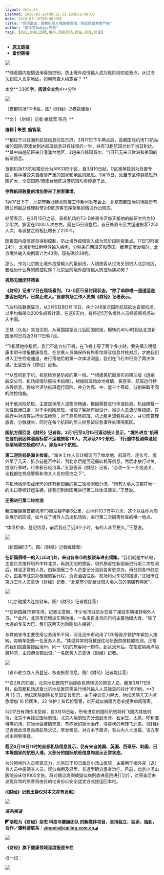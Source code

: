 ```yaml
---
layout: default
Lastmod: 2020-03-28T09:21:53.193631+00:00
date: 2020-03-19T00:00:00Z
title: "现场直击：首都机场入境旅客骤增，防疫筛查非常严格"
author: "姚佳莹&nbsp;陈亮"
tags: [航班,旅客,国展,境外,首都机场,财经,筛查,体温]
---
```


* [**原文链接**](https://mp.weixin.qq.com/s/T2lLWJVsHY-JE7Eg-G86XQ)
* [**备份链接**](http://archive.today/SrXqK)


![](/images/post/20478bc85fc51e3eca5cd6bcbf868f90.jpg)

**随着国内疫情逐渐得到控制，防止境外疫情输入成为现阶段防疫重点。从过海关到进入北京地区，如何筛查入境旅客？ **

  

本文** 2385**字，阅读全文约**4**分钟

![](/images/post/f6720bd4b17f01ae86cebfa92d521f24.jpg)

（首都机场T3-B区，图/《财经》记者姚佳莹）

**文 | 《财经》记者 姚佳莹 陈亮  **

**编辑 | 朱弢  施智梁**

**相较于以往满列航班信息的显示屏，3月17日下午两点后，首都国际机场T3航站楼的国际/港澳台到达航班信息只有往常的一半，共有13趟航班计划于当日到达。**其中四趟航班来自港澳台地区，2趟来自韩国首尔，当日已无来自欧洲和美国的航班信息。

首都机场T3航站楼划分为ABCD四个区，自3月10日起，D区被单独划为处置专区，集中接受来自疫情严重的国家和地区的航班。3月15日，处置专区停靠航班范围扩大，全部国际/港澳台地区进港航班均需停靠于此。

**停靠航班数量的增加带来了旅客骤增。**

3月17日下午，北京市新冠肺炎防疫工作新闻发布会上，北京首都国际机场股份有限公司副总经理赵莹对D区旅客无序聚集的情况作出回应。

赵莹表示，在3月15日之前，首都机场的T3-D处置专区每天接纳的航班大约为10余架次，旅客在2000人次左右，而在15日调整后，首日处置专区共运送旅客7252人次，与调整之前相比增长了220%。

随着国内疫情逐渐得到控制，防止境外疫情输入成为现阶段防疫重点。17日12时至24时，北京新增2例境外输入病例，分别来自西班牙和英国。截至记者发稿时，北京境外输入病例累计为43例，现有确诊39例。

那么，作为北京防止境外疫情输入的最前线，入境旅客从过海关到进入北京地区，要经历什么样的防控程序？北京目前境外疫情输入防控局势如何？

  

  

**机场无缝闭环筛查**

  

  

  

**《财经》记者17日在现场看到，T3-D区已呈封闭状态。“除了单辟唯一通道运送旅客出站外，已禁止进入。”首都机场工作人员向《财经》记者表示。**

飞友科技数据显示，从3月9日到3月16日，共计248架次国际航班抵达首都机场。以平均每架次200名旅客计算，在这8天内，有将近5万名境外人员经首都机场进入中国。

王慧（化名）来自沈阳，从英国探望女儿后回国的她，辗转约40小时到达北京新国展时已将近3月17日晚7点。

“飞机落地停稳后，我们不能立刻下机，在飞机上等了两个多小时。要先填入境健康申明卡申报健康信息，在空乘人员确保所有旅客均填写信息并核对后，才放我们进入卫生检疫通道，进行落地后的第一次体温测量，我们在飞行中已测了两次体温。”王慧告诉《财经》记者。

**从登机到下机，机组检测是防疫的第一线。**根据民航局发布的第三版《运输航空公司、机场疫情防控技术指南》，根据航班始发地疫情、客座率、航班运行特点等信息，将综合评估航班运行风险，共分为高、中、低三个等级，分别采取不同的防控措施。

对于低风险航班，主要是保障人流物流畅通，根据需要进行体温检测，机组佩戴一次性医用口罩；对于中风险航班，增加了客舱布局设计、减少人员流动等措施，在航行中对旅客进行体温检测；对于高风险航班，机上服务流程将减少，并分区管理旅客，分散就坐，同时在每个航班的后三排预留应急事件处理隔离区。

**国航方面回复《财经》记者称，3月1日至3月15日滚动统计显示，“境外进京”航班在登机前因体温超标暂不运输旅客76人，共涉及23个航班，飞行途中检测体温超标落地移交检疫67人，涉及44个航班。**

**第二道防线是海关检查。**“海关工作人员详细询问了始发地、航班号、座位号、境外呆了几天、抵京前是否中转、到北京后是否还需转机等信息，然后才放行过关。提取行李时，行李都已经消毒，”王慧告诉《财经》记者，“必须一关一关地通关，全程都在机场警察和海关人员的管控之下”。

与机场检测形成闭环的还有新国展的第二轮检测和分流。“所有入境人员都在唯一的出口等候转运车辆，接我们到新国展进行第二轮体温筛查。”王慧说。

  

  

**还需进行第二轮检测**

  

  

  

新国展距离首都机场T3航站楼不到6公里，占地约10.7万平方米，这个以往作为商业展示的区域，如今成了境外人员出机场后，进行第二次隔离检查的唯一地点。  

“体温检查、登记信息，前后我花了近8个小时，有的人甚至更久。”王慧说。

![](/images/post/43bd73719d3cda3a7b7d781589bc37f5.jpg)

（新国展E3门，图/《财经》记者姚佳莹）  

**在新国展唯一的入口E3门处，来自各省市的接驳车进出频繁。**“我们就是中转站，主要负责接转境外中转北京，再到沈阳的旅客。境外旅客在新国展进行第二次检测后，体温正常的人员，由新国展工作人员登记分流到各省驻京办，再分到各市驻京办，由各市驻京办根据旅客行程，负责酒店往返、机场和火车站的接送，”沈阳市驻京办工作人员告诉《财经》记者，“北京市分配给沈阳入境人员的酒店有两家”。  

![](/images/post/f8fc25fc560f47d7ca342c915a67978a.jpg)

（北京驰援大连接驳车，图/《财经》记者姚佳莹）

**在新国展E5停车场，记者注意到，不少省市驻京办安排了接驳车辆接转境外人员，**此外，北京市还增派车辆驰援。一名来自北京的司机主要驰援大连，“除了大连的专车大巴，我们这两天也刚刚加入接转”。

与其他省市主要使用公务用车不同，河北沧州市动用了120等医疗救护车辆加入接转，每辆车配备一名医务人员。“体温异常的将被送往地坛医院做核酸检测，正常的我们就直接接回沧州，同一飞机的旅客同一趟车。到达沧州后，在指定隔离点隔离14天，由政府全额出资。”一名医务人员告诉《财经》记者。

![](/images/post/8b2e930e9a5b090f14f9e9c50842e57b.jpg)

（省市驻京办人员登记、核查旅客信息，图/《财经》记者姚佳莹）

**自2月29日起，北京地坛医院开始接收机场转送的筛查人员，截至3月17日8时，由首都机场送至北京地坛医院需进行境外输入人员筛查的共计1601例。**3 月 15 日，地坛医院副院长吴国安曾表示，由于接诊压力巨大，地坛医院几天内紧急增加 10 位医生，22 位护士和15位警察，新开疑似病房为患者提供单间隔离。

3月17日有网传消息称，自3月18日始，所有进京的国际航班将转飞国内其他机场，北京不再接受国际航班。北京入境航班先分流到天津，石家庄，太原，呼和浩特等机场，在当地做疫情筛查，有症状的就地治疗，没症状的再转飞北京。《财经》记者就此信息向民航局求证，至发稿前，对方未予置评，有业内人士透露，该方案尚未得到审批。

**截至3月18日11时的首都机场信息显示，仍有来自美国、英国、西班牙、韩国、日本等国家的航班入港，大部分的国际航班信息均显示正常状态。**

为分担境外人员筛查压力，北京已于16日重启小汤山医院，主要用于境外来（返）京人员中需筛查人员、疑似病例及轻型、普通型确诊患者治疗。目前，北京小汤山医院设床位1000余张，将对确诊病例或疑似病例收进医院进行治疗，对筛查后未发现异常的旅客将由目的地省份以安全适宜方式接运回本地。

**(《财经》记者王静仪对本文亦有贡献）**

![](/images/post/20baab92d17f1820a5d0d52b866f0aa0.jpg)

  

**_系列报道_**

**◤活粒为《财经》杂志 科技与健康团队 的新媒体项目，坚持独立、独家、独到，合作／爆料请联系：yingxin@caijing.com.cn◢**  

  

![](/images/post/07509229e78a940d1d959128136a5caf.jpg)

**《财经》旗下健康领域深度报道专栏**

  

扫一扫：

![](/images/post/5458bd340b639749cff4368aebd40bdb.jpg)

